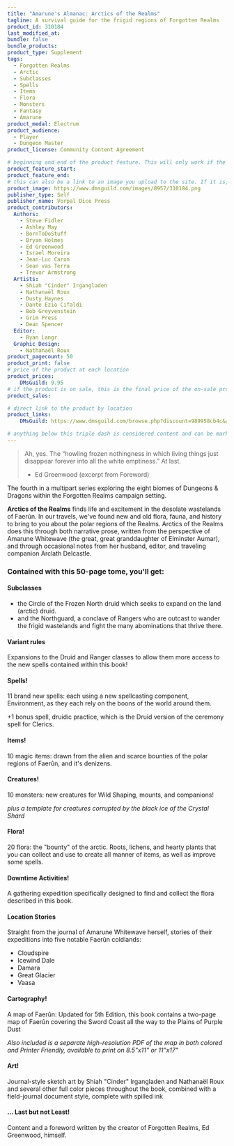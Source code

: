 ```yaml
---
title: "Amarune's Almanac: Arctics of the Realms"
tagline: A survival guide for the frigid regions of Forgotten Realms
product_id: 310184
last_modified_at:
bundle: false
bundle_products:
product_type: Supplement
tags:
  - Forgotten Realms
  - Arctic
  - Subclasses
  - Spells
  - Items
  - Flora
  - Monsters
  - Fantasy
  - Amarune
product_medal: Electrum
product_audience:
  - Player
  - Dungeon Master
product_license: Community Content Agreement

# beginning and end of the product feature. This will only work if the site is updated within several weeks of when the feature is supposed to happen. Making a new post counts as updating.
product_feature_start: 
product_feature_end: 
# this can also be a link to an image you upload to the site. If it is, it must start with a "/" or be a full link
product_image: https://www.dmsguild.com/images/8957/310184.png
publisher_type: Self
publisher_name: Vorpal Dice Press
product_contributors:
  Authors:
    - Steve Fidler
    - Ashley May
    - BornToDoStuff
    - Bryan Holmes
    - Ed Greenwood
    - Israel Moreira
    - Jean-Luc Caron
    - Sean vas Terra
    - Trevor Armstrong
  Artists:
    - Shiah "Cinder" Irgangladen
    - Nathanaël Roux
    - Dusty Haynes
    - Dante Ezio Cifaldi
    - Bob Greyvenstein
    - Grim Press
    - Dean Spencer
  Editor:
    - Ryan Langr
  Graphic Design:
    - Nathanaël Roux
product_pagecount: 50
product_print: false
# price of the product at each location
product_prices:
    DMsGuild: 9.95
# if the product is on sale, this is the final price of the on-sale product for each location that it is on sale. The sales % will be calculated and displayed based on the difference between product_prices and product_sales
product_sales:

# direct link to the product by location
product_links:
    DMsGuild: https://www.dmsguild.com/browse.php?discount=989958cb4c&affiliate_id=1713687

# anything below this triple dash is considered content and can be markup or html. It should be fully HTML compatible as long as your tags are formatted correctly.
---
```

> Ah, yes. The “howling frozen nothingness in which living things just disappear forever into all the white emptiness.” At last.
> - Ed Greenwood (excerpt from Foreword)

The fourth in a multipart series exploring the eight biomes of Dungeons & Dragons within the Forgotten Realms campaign setting.

**Arctics of the Realms** finds life and excitement in the desolate wastelands of Faerûn. In our travels, we've found new and old flora, fauna, and history to bring to you about the polar regions of the Realms. Arctics of the Realms does this through both narrative prose, written from the perspective of Amarune Whitewave (the great, great granddaughter of Elminster Aumar), and through occasional notes from her husband, editor, and traveling companion Arclath Delcastle.

### Contained with this 50-page tome, you'll get:

#### Subclasses
- the Circle of the Frozen North druid which seeks to expand on the land (arctic) druid.
- and the Northguard, a conclave of Rangers who are outcast to wander the frigid wastelands and fight the many abominations that thrive there.

#### Variant rules
Expansions to the Druid and Ranger classes to allow them more access to the new spells contained within this book!

#### Spells!
11 brand new spells: each using a new spellcasting component, Environment, as they each rely on the boons of the world around them.

+1 bonus spell, druidic practice, which is the Druid version of the ceremony spell for Clerics.

#### Items!
10 magic items: drawn from the alien and scarce bounties of the polar regions of Faerûn, and it's denizens.

#### Creatures!
10 monsters: new creatures for Wild Shaping, mounts, and companions!

*plus a template for creatures corrupted by the black ice of the Crystal Shard*

#### Flora!
20 flora: the "bounty" of the arctic. Roots, lichens, and hearty plants that you can collect and use to create all manner of items, as well as improve some spells.

#### Downtime Activities!
A gathering expedition specifically designed to find and collect the flora described in this book.

#### Location Stories
Straight from the journal of Amarune Whitewave herself, stories of their expeditions into five notable Faerûn coldlands:
- Cloudspire
- Icewind Dale
- Damara
- Great Glacier
- Vaasa

#### Cartography!
A map of Faerûn: Updated for 5th Edition, this book contains a two-page map of Faerûn covering the Sword Coast all the way to the Plains of Purple Dust

*Also included is a separate high-resolution PDF of the map in both colored and Printer Friendly, available to print on 8.5"x11" or 11"x17"*

#### Art!
Journal-style sketch art by Shiah "Cinder" Irgangladen and Nathanaël Roux and several other full color pieces throughout the book, combined with a field-journal document style, complete with spilled ink

#### ... Last but not Least!

Content and a foreword written by the creator of Forgotten Realms, Ed Greenwood, himself.